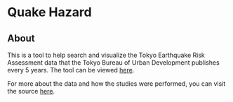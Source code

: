 # Quake Hazard

## About

This is a tool to help search and visualize the Tokyo Earthquake Risk Assessment data that the Tokyo Bureau of Urban Development
publishes every 5 years. The tool can be viewed [here](https://reibitto.github.io/quake-hazard/index.html).

For more about the data and how the studies were performed, you can visit the source [here](https://www.toshiseibi.metro.tokyo.lg.jp/bosai/chousa_6/home.htm).
